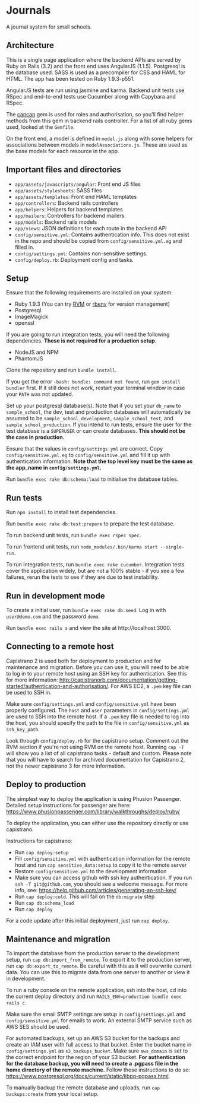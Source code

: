 # Journals

A journal system for small schools.

## Architecture

This is a single page application where the backend APIs are served by Ruby on Rails (3.2) and the front end uses AngularJS (1.1.5). Postgresql is the database used. SASS is used as a precompiler for CSS and HAML for HTML. The app has been tested on Ruby 1.9.3-p551.

AngularJS tests are run using jasmine and karma. Backend unit tests use RSpec and end-to-end tests use Cucumber along with Capybara and RSpec.

The [cancan](https://github.com/ryanb/cancan) gem is used for roles and authorisation, so you'll find helper methods from this gem in backend rails controller. For a list of all ruby gems used, looked at the `Gemfile`.

On the front end, a model is defined in `model.js` along with some helpers for associations between models in `modelAssociations.js`. These are used as the base models for each resource in the app.

## Important files and directories
- `app/assets/javascripts/angular`: Front end JS files
- `app/assets/stylesheets`: SASS files
- `app/assets/templates`: Front end HAML templates
- `app/controllers`: Backend rails controllers
- `app/helpers`: Helpers for backend templates
- `app/mailers`: Controllers for backend mailers
- `app/models`: Backend rails models
- `app/views`: JSON definitions for each route in the backend API
- `config/sensitive.yml`: Contains authentication info. This does not exist in the repo and should be copied from `config/sensitive.yml.eg` and filled in.
- `config/settings.yml`: Contains non-sensitive settings.
- `config/deploy.rb`: Deployment config and tasks.

## Setup
Ensure that the following requirements are installed on your system:
- Ruby 1.9.3 (You can try [RVM](https://rvm.io/) or [rbenv](https://github.com/rbenv/rbenv) for version management)
- Postgresql
- ImageMagick
- openssl

If you are going to run integration tests, you will need the following dependencies. **These is not required for a production setup**.
- NodeJS and NPM
- PhantomJS

Clone the repository and run `bundle install`.

If you get the error `-bash: bundle: command not found`, run  `gem install bundler` first. If it still does not work, restart your terminal window in case your `PATH` was not updated.

Set up your postgresql database(s). Note that if you set your `db_name` to `sample_school`, the dev, test and production databases will automatically be assumed to be `sample_school_development`, `sample_school_test`, and `sample_school_production`. If you intend to run tests, ensure the user for the test database is a `SUPERUSER` or can create databases. **This should not be the case in production.**

Ensure that the values in `config/settings.yml` are correct. Copy `config/sensitive.yml.eg` to `config/sensitive.yml` and fill it up with authentication information. **Note that the top level key must be the same as the app_name in `config/settings.yml`.**

Run `bundle exec rake db:schema:load` to initialise the database tables.

## Run tests
Run `npm install` to install test dependencies.

Run `bundle exec rake db:test:prepare` to prepare the test database. 

To run backend unit tests, run `bundle exec rspec spec`.

To run frontend unit tests, run `node_modules/.bin/karma start --single-run`.

To run integration tests, run `bundle exec rake cucumber`. Integration tests cover the application widely, but are not a 100% stable - if you see a few failures, rerun the tests to see if they are due to test instability.

## Run in development mode
To create a initial user, run `bundle exec rake db:seed`. Log in with `user@demo.com` and the password `demo`.

Run `bundle exec rails s` and view the site at http://localhost:3000.

## Connecting to a remote host
Capistrano 2 is used both for deployment to production and for maintenance and migration. Before you can use it, you will need to be able to log in to your remote host using an SSH key for authentication. See this for more information: http://capistranorb.com/documentation/getting-started/authentication-and-authorisation/. For AWS EC2, a `.pem` key file can be used to SSH in.

Make sure `config/settings.yml` and `config/sensitive.yml` have been properly configured. The `host` and `user` parameters in `config/settings.yml` are used to SSH into the remote host. If a `.pem` key file is needed to log into the host, you should specify the path to the file in `config/sensitive.yml` as `ssh_key_path`.

Look through `config/deploy.rb` for the capistrano setup. Comment out the RVM section if you're not using RVM on the remote host. Running `cap -T` will show you a list of all capistrano tasks - default and custom. Please note that you will have to search for archived documentation for Capistrano 2, not the newer capistrano 3 for more information.

## Deploy to production
The simplest way to deploy the application is using Phusion Passenger. Detailed setup instructions for passenger are here: https://www.phusionpassenger.com/library/walkthroughs/deploy/ruby/

To deploy the application, you can either use the repository directly or use capistrano.

Instructions for capistrano:

- Run `cap deploy:setup`
- Fill `config/sensitive.yml` with authentication information for the remote host and run `cap sensitive_data:setup` to copy it to the remote server
- Restore `config/sensitive.yml` to the development information
- Make sure you can access github with ssh key authentication. If you run `ssh -T git@github.com`, you should see a welcome message. For more info, see: https://help.github.com/articles/generating-an-ssh-key/
- Run `cap deploy:cold`. This will fail on the `db:migrate` step
- Run `cap db:schema_load`
- Run `cap deploy`

For a code update after this initial deployment, just run `cap deploy`.

## Maintenance and migration
To import the database from the production server to the development setup, run `cap db:import_from_remote`. To export it to the production server, run `cap db:export_to_remote`. Be careful with this as it will overwrite current data. You can use this to migrate data from one server to another or view it in development.

To run a ruby console on the remote application, ssh into the host, cd into the current deploy directory and run `RAILS_ENV=production bundle exec rails c`.

Make sure the email SMTP settings are setup in `config/settings.yml` and `config/sensitive.yml` for emails to work. An external SMTP service such as AWS SES should be used.

For automated backups, set up an AWS S3 bucket for the backups and create an IAM user with full access to that bucket. Enter the bucket name in `config/settings.yml` as `s3_backups_bucket`. Make sure `aws_domain` is set to the correct endpoint for the region of your S3 bucket. **For authentication for the database backup, you will need to create a .pgpass file in the home directory of the remote machine.** Follow these instructions to do so: https://www.postgresql.org/docs/current/static/libpq-pgpass.html.

To manually backup the remote database and uploads, run `cap backups:create` from your local setup.